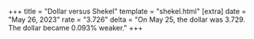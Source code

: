 +++
title = "Dollar versus Shekel"
template = "shekel.html"
[extra]
date = "May 26, 2023"
rate = "3.726"
delta = "On May 25, the dollar was 3.729. The dollar became 0.093% weaker."
+++
